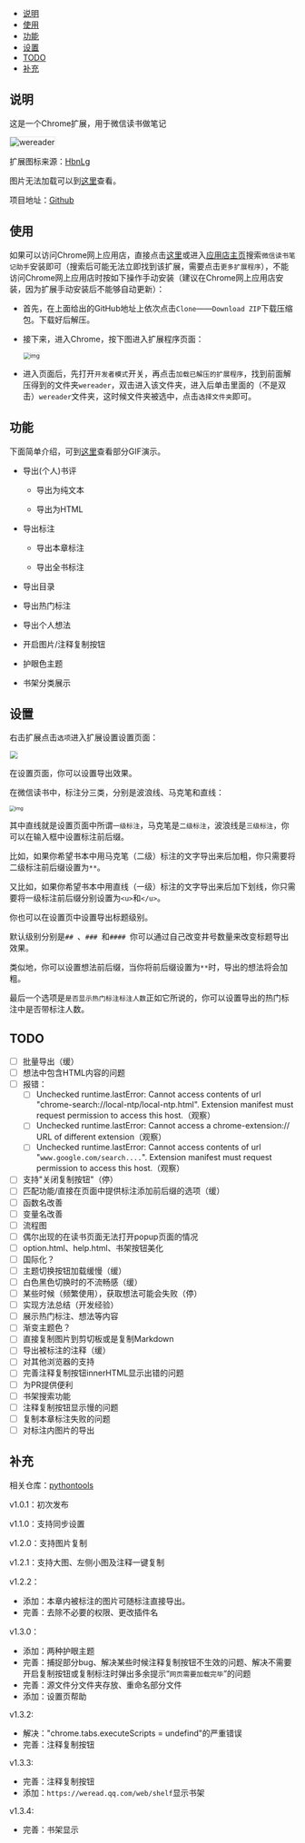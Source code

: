 - [说明](#说明)
- [使用](#使用)
- [功能](#功能)
- [设置](#设置)
- [TODO](#todo)
- [补充](#补充)

## 说明

这是一个Chrome扩展，用于微信读书做笔记

<img src="https://img2020.cnblogs.com/blog/1934175/202006/1934175-20200611114231692-1796260636.png" alt="wereader" style="zoom: 100%;border: 1.5px solid rgba(230,230,230,1);" />

扩展图标来源：[HbnLg](https://www.iconfont.cn/user/detail?spm=a313x.7781069.1998910419.dcc7d6115&userViewType=collections&uid=4451423)

图片无法加载可以到[这里](https://www.cnblogs.com/Higurashi-kagome/p/13092175.html)查看。

项目地址：[Github](https://github.com/liuhao326/wereader)

## 使用

如果可以访问Chrome网上应用店，直接点击[这里](https://chrome.google.com/webstore/detail/%E5%BE%AE%E4%BF%A1%E8%AF%BB%E4%B9%A6%E7%AC%94%E8%AE%B0%E5%8A%A9%E6%89%8B/cmlenojlebcodibpdhmklglnbaghpdcg?hl=zh-CN)或进入[应用店主页](https://chrome.google.com/webstore/category/extensions?hl=zh-CN)搜索`微信读书笔记助手`安装即可（搜索后可能无法立即找到该扩展，需要点击`更多扩展程序`），不能访问Chrome网上应用店时按如下操作手动安装（建议在Chrome网上应用店安装，因为扩展手动安装后不能够自动更新）：

- 首先，在上面给出的GitHub地址上依次点击`Clone`——`Download ZIP`下载压缩包。下载好后解压。

- 接下来，进入Chrome，按下图进入扩展程序页面：

  <img src="https://images.cnblogs.com/cnblogs_com/Higurashi-kagome/1783389/o_200620111930image-20200620191746304.png" alt="img" style="zoom: 70%;border: 1.5px solid rgba(230,230,230,1);" />

- 进入页面后，先打开`开发者模式`开关，再点击`加载已解压的扩展程序`，找到前面解压得到的文件夹`wereader`，双击进入该文件夹，进入后单击里面的（不是双击）`wereader`文件夹，这时候文件夹被选中，点击`选择文件夹`即可。

## 功能

下面简单介绍，可到[这里](https://www.cnblogs.com/Higurashi-kagome/p/13092175.html)查看部分GIF演示。

- 导出(个人)书评
  - 导出为纯文本

  - 导出为HTML

- 导出标注
  - 导出本章标注

  - 导出全书标注

- 导出目录

- 导出热门标注

- 导出个人想法

- 开启图片/注释复制按钮

- 护眼色主题

- 书架分类展示

## 设置

右击扩展点击`选项`进入扩展设置设置页面：

<img src="https://img2020.cnblogs.com/blog/1934175/202007/1934175-20200713154305998-1432747617.png" style="zoom: 80%;border: 1.5px solid rgba(230,230,230,1);" />

在设置页面，你可以设置导出效果。

在微信读书中，标注分三类，分别是波浪线、马克笔和直线：

<img src="https://images.cnblogs.com/cnblogs_com/Higurashi-kagome/1783389/o_200620110908QQ%E6%88%AA%E5%9B%BE20200620190842.png" alt="img" style="zoom:60%;" />

其中直线就是设置页面中所谓`一级标注`，马克笔是`二级标注`，波浪线是`三级标注`，你可以在输入框中设置标注前后缀。

比如，如果你希望书本中用马克笔（二级）标注的文字导出来后加粗，你只需要将二级标注前后缀设置为`**`。

又比如，如果你希望书本中用直线（一级）标注的文字导出来后加下划线，你只需要将一级标注前后缀分别设置为`<u>`和`</u>`。

你也可以在设置页中设置导出标题级别。

默认级别分别是`## `、`### `和`#### `你可以通过自己改变井号数量来改变标题导出效果。

类似地，你可以设置想法前后缀，当你将前后缀设置为`**`时，导出的想法将会加粗。

最后一个选项是`是否显示热门标注标注人数`正如它所说的，你可以设置导出的热门标注中是否带标注人数。

## TODO

- [ ] 批量导出（缓）
- [ ] 想法中包含HTML内容的问题
- [ ] 报错：
  - [ ] Unchecked runtime.lastError: Cannot access contents of url "chrome-search://local-ntp/local-ntp.html". Extension manifest must request permission to access this host.（观察）
  - [ ] Unchecked runtime.lastError: Cannot access a chrome-extension:// URL of different extension（观察）
  - [ ] Unchecked runtime.lastError: Cannot access contents of url "`www.google.com/search....`". Extension manifest must request permission to access this host.（观察）
- [ ] 支持"关闭复制按钮"（停）
- [ ] 匹配功能/直接在页面中提供标注添加前后缀的选项（缓）
- [ ] 函数名改善
- [ ] 变量名改善
- [ ] 流程图
- [ ] 偶尔出现的在读书页面无法打开popup页面的情况
- [ ] option.html、help.html、书架按钮美化
- [ ] 国际化？
- [ ] 主题切换按钮加载缓慢（缓）
- [ ] 白色黑色切换时的不流畅感（缓）
- [ ] 某些时候（频繁使用），获取想法可能会失败（停）
- [ ] 实现方法总结（开发经验）
- [ ] 展示热门标注、想法等内容
- [ ] 渐变主题色？
- [ ] 直接复制图片到剪切板或是复制Markdown
- [ ] 导出被标注的注释（缓）
- [ ] 对其他浏览器的支持
- [ ] 完善注释复制按钮innerHTML显示出错的问题
- [ ] 为PR提供便利
- [ ] 书架搜索功能
- [ ] 注释复制按钮显示慢的问题
- [ ] 复制本章标注失败的问题
- [ ] 对标注内图片的导出

## 补充

相关仓库：[pythontools](https://github.com/liuhao326/pythontools)

v1.0.1：初次发布

v1.1.0：支持同步设置

v1.2.0：支持图片复制

v1.2.1：支持大图、左侧小图及注释一键复制

v1.2.2：

- 添加：本章内被标注的图片可随标注直接导出。
- 完善：去除不必要的权限、更改插件名

v1.3.0：

- 添加：两种护眼主题
- 完善：捕捉部分bug、解决某些时候注释复制按钮不生效的问题、解决不需要开启复制按钮或复制标注时弹出多余提示“`网页需要加载完毕`”的问题
- 完善：源文件分文件夹存放、重命名部分文件
- 添加：设置页帮助

v1.3.2:

- 解决："chrome.tabs.executeScripts = undefind"的严重错误
- 完善：注释复制按钮

v1.3.3:

- 完善：注释复制按钮
- 添加：`https://weread.qq.com/web/shelf`显示书架

v1.3.4:

- 完善：书架显示